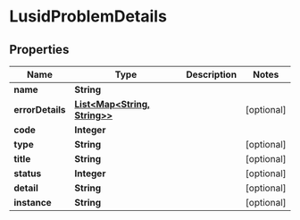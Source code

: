 

# LusidProblemDetails

## Properties

Name | Type | Description | Notes
------------ | ------------- | ------------- | -------------
**name** | **String** |  | 
**errorDetails** | [**List&lt;Map&lt;String, String&gt;&gt;**](Map.md) |  |  [optional]
**code** | **Integer** |  | 
**type** | **String** |  |  [optional]
**title** | **String** |  |  [optional]
**status** | **Integer** |  |  [optional]
**detail** | **String** |  |  [optional]
**instance** | **String** |  |  [optional]



